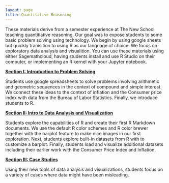 ```yaml
---
layout: page
title: Quantitative Reasoning
---
```




These materials derive from a semester experience at The New School teaching quantitiative reasoning.  Our goal was to expose students to some 
basic problem solving using technology.  We begin by using google sheets but quickly tranisition to using R as our language of choice.
We focus on exploratory data analysis and visualition.  You can use these materials using either Sagemathcloud, having students install and use
R Studio on their computer, or implementing an R kernel with your Jupyter notebook.

**[Section I: Introduction to Problem Solving]()**

Students use google spreadsheets to solve problems involving arithmetic and geometric sequences in the context of compound and simple interest.
We connect these ideas to the context of inflation and the Consumer price index with data from the Bureau of Labor Statistics.  Finally,
we introduce students to R.

**[Section II: Intro to Data Analysis and Visualization]()**

Students explore the capabilities of R and create their first R Markdown documents.  We use the default R color schemes and R color brewer together
with the barplot feature to make nice images in our first exploration.  Next, students explore built-in datasets from R with to customize a
barplot.  Finally, students load and visualize additional datasets including their earlier work with the Consumer Price Index and Inflation.

**[Section III: Case Studies]()**

Using their new tools of data analysis and visualizations, students focus on a variety of cases where data might have been misleading.
